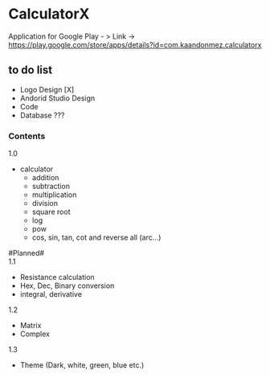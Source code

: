 # CalculatorX
Application for Google Play - > Link -> https://play.google.com/store/apps/details?id=com.kaandonmez.calculatorx


## to do list
- Logo Design [X]
- Andorid Studio Design 
- Code
- Database ???

### Contents

1.0
- calculator
  - addition 
  - subtraction 
  - multiplication 
  - division 
  - square root 
  -	log 
  - pow 
  - cos, sin, tan, cot and reverse all (arc...) 
  
 #Planned#  
1.1
- Resistance calculation
- Hex, Dec, Binary conversion
- integral, derivative

1.2
- Matrix
- Complex

1.3
- Theme (Dark, white, green, blue etc.)

